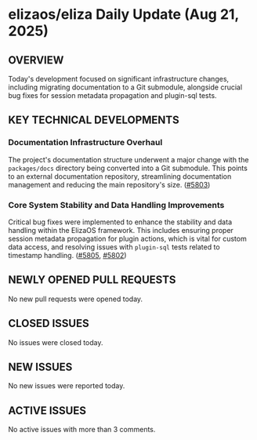 # elizaos/eliza Daily Update (Aug 21, 2025)
## OVERVIEW 
Today's development focused on significant infrastructure changes, including migrating documentation to a Git submodule, alongside crucial bug fixes for session metadata propagation and plugin-sql tests.

## KEY TECHNICAL DEVELOPMENTS

### Documentation Infrastructure Overhaul
The project's documentation structure underwent a major change with the `packages/docs` directory being converted into a Git submodule. This points to an external documentation repository, streamlining documentation management and reducing the main repository's size. ([#5803](https://github.com/elizaos/eliza/pull/5803))

### Core System Stability and Data Handling Improvements
Critical bug fixes were implemented to enhance the stability and data handling within the ElizaOS framework. This includes ensuring proper session metadata propagation for plugin actions, which is vital for custom data access, and resolving issues with `plugin-sql` tests related to timestamp handling. ([#5805](https://github.com/elizaos/eliza/pull/5805), [#5802](https://github.com/elizaos/eliza/pull/5802))

## NEWLY OPENED PULL REQUESTS
No new pull requests were opened today.

## CLOSED ISSUES
No issues were closed today.

## NEW ISSUES
No new issues were reported today.

## ACTIVE ISSUES
No active issues with more than 3 comments.